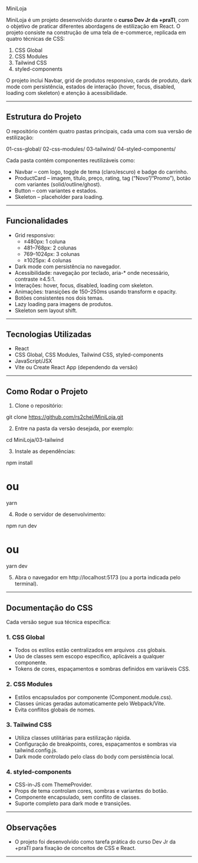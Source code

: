 
MiniLoja

MiniLoja é um projeto desenvolvido durante o **curso Dev Jr da +praTI**, com o objetivo de praticar diferentes abordagens de estilização em React. O projeto consiste na construção de uma tela de e-commerce, replicada em quatro técnicas de CSS:

1. CSS Global  
2. CSS Modules  
3. Tailwind CSS  
4. styled-components  

O projeto inclui Navbar, grid de produtos responsivo, cards de produto, dark mode com persistência, estados de interação (hover, focus, disabled, loading com skeleton) e atenção à acessibilidade.

---

## Estrutura do Projeto

O repositório contém quatro pastas principais, cada uma com sua versão de estilização:

01-css-global/
02-css-modules/
03-tailwind/
04-styled-components/

Cada pasta contém componentes reutilizáveis como:

- Navbar – com logo, toggle de tema (claro/escuro) e badge do carrinho.
- ProductCard – imagem, título, preço, rating, tag (“Novo”/“Promo”), botão com variantes (solid/outline/ghost).
- Button – com variantes e estados.
- Skeleton – placeholder para loading.

---

## Funcionalidades

- Grid responsivo:
  - ≤480px: 1 coluna
  - 481–768px: 2 colunas
  - 769–1024px: 3 colunas
  - ≥1025px: 4 colunas
- Dark mode com persistência no navegador.
- Acessibilidade: navegação por teclado, aria-* onde necessário, contraste ≥4.5:1.
- Interações: hover, focus, disabled, loading com skeleton.
- Animações: transições de 150–250ms usando transform e opacity.
- Botões consistentes nos dois temas.
- Lazy loading para imagens de produtos.
- Skeleton sem layout shift.

---

## Tecnologias Utilizadas

- React  
- CSS Global, CSS Modules, Tailwind CSS, styled-components  
- JavaScript/JSX  
- Vite ou Create React App (dependendo da versão)  

---

## Como Rodar o Projeto

1. Clone o repositório:

git clone https://github.com/rs2chel/MiniLoja.git

2. Entre na pasta da versão desejada, por exemplo:

cd MiniLoja/03-tailwind

3. Instale as dependências:

npm install
# ou
yarn

4. Rode o servidor de desenvolvimento:

npm run dev
# ou
yarn dev

5. Abra o navegador em http://localhost:5173 (ou a porta indicada pelo terminal).

---

## Documentação do CSS

Cada versão segue sua técnica específica:

### 1. CSS Global

- Todos os estilos estão centralizados em arquivos .css globais.
- Uso de classes sem escopo específico, aplicáveis a qualquer componente.
- Tokens de cores, espaçamentos e sombras definidos em variáveis CSS.

### 2. CSS Modules

- Estilos encapsulados por componente (Component.module.css).
- Classes únicas geradas automaticamente pelo Webpack/Vite.
- Evita conflitos globais de nomes.

### 3. Tailwind CSS

- Utiliza classes utilitárias para estilização rápida.
- Configuração de breakpoints, cores, espaçamentos e sombras via tailwind.config.js.
- Dark mode controlado pelo class do body com persistência local.

### 4. styled-components

- CSS-in-JS com ThemeProvider.
- Props de tema controlam cores, sombras e variantes do botão.
- Componente encapsulado, sem conflito de classes.
- Suporte completo para dark mode e transições.

---

## Observações

- O projeto foi desenvolvido como tarefa prática do curso Dev Jr da +praTI para fixação de conceitos de CSS e React.

---
